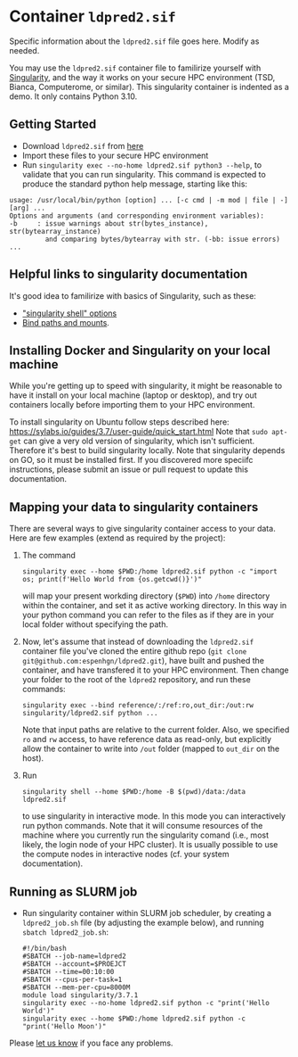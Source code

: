 # Container `ldpred2.sif`

Specific information about the `ldpred2.sif` file goes here.
Modify as needed.

You may use the ``ldpred2.sif`` container file to familirize yourself with [Singularity](<https://sylabs.io/docs/>),
and the way it works on your secure HPC environment (TSD, Bianca, Computerome, or similar).
This singularity container is indented as a demo.
It only contains Python 3.10.

## Getting Started

* Download ``ldpred2.sif`` from [here](https://github.com/espenhgn/ldpred2/tree/main/containers)
* Import these files to your secure HPC environment
* Run ``singularity exec --no-home ldpred2.sif python3 --help``, to validate that you can run singularity. This command is expected to produce the standard python help message, starting like this:

```
usage: /usr/local/bin/python [option] ... [-c cmd | -m mod | file | -] [arg] ...
Options and arguments (and corresponding environment variables):
-b     : issue warnings about str(bytes_instance), str(bytearray_instance)
         and comparing bytes/bytearray with str. (-bb: issue errors)
...
```

## Helpful links to singularity documentation

It's good idea to familirize with basics of Singularity, such as these:

* ["singularity shell" options](https://sylabs.io/guides/3.2/user-guide/cli/singularity_shell.html#options)
* [Bind paths and mounts](https://sylabs.io/guides/3.2/user-guide/bind_paths_and_mounts.html).

## Installing Docker and Singularity on your local machine

While you're getting up to speed with singularity, it might be reasonable to have it install on your local machine (laptop or desktop),
and try out containers locally before importing them to your HPC environment.

To install singularity on Ubuntu follow steps described here: <https://sylabs.io/guides/3.7/user-guide/quick_start.html>
Note that ``sudo apt-get`` can give a very old version of singularity, which isn't sufficient.
Therefore it's best to build singularity locally.  Note that singularity depends on GO, so it must be installed first.
If you discovered more speciifc instructions, please submit an issue or pull request to update this documentation.

## Mapping your data to singularity containers

There are several ways to give singularity container access to your data. Here are few examples (extend as required by the project):

1. The command
   
   ```
   singularity exec --home $PWD:/home ldpred2.sif python -c "import os; print(f'Hello World from {os.getcwd()}')"
   ```
   
   will map your present workding directory (`$PWD`) into ``/home`` directory within the container, and set it as active working directory.
   In this way in your python command you can refer to the files as if they are in your local folder without specifying the path.

2. Now, let's assume that instead of downloading the ``ldpred2.sif`` container file you've cloned the entire github repo
   (``git clone git@github.com:espenhgn/ldpred2.git``), have built and pushed the container, and have transfered it to your HPC environment.
   Then change your folder to the root of the ``ldpred2`` repository, and run these commands:

   ```
   singularity exec --bind reference/:/ref:ro,out_dir:/out:rw singularity/ldpred2.sif python ...
   ```

   Note that input paths are relative to the current folder. Also, we specified ``ro`` and ``rw`` access, to have reference data as read-only,
   but explicitly allow the container to write into ``/out`` folder (mapped to ``out_dir`` on the host).

3. Run 

   ```
   singularity shell --home $PWD:/home -B $(pwd)/data:/data ldpred2.sif
   ``` 
   
   to use singularity in interactive mode.
   In this mode you can interactively run python commands.
   Note that it will consume resources of the machine where you currently run the singularity  comand
   (i.e., most likely, the login node of your HPC cluster). 
   It is usually possible to use the compute nodes in interactive nodes (cf. your system documentation).

## Running as SLURM job

* Run singularity container within SLURM job scheduler, by creating a ``ldpred2_job.sh`` file (by adjusting the example below), and running ``sbatch ldpred2_job.sh``:

  ```
  #!/bin/bash
  #SBATCH --job-name=ldpred2
  #SBATCH --account=$PROEJCT
  #SBATCH --time=00:10:00
  #SBATCH --cpus-per-task=1
  #SBATCH --mem-per-cpu=8000M
  module load singularity/3.7.1
  singularity exec --no-home ldpred2.sif python -c "print('Hello World')"
  singularity exec --home $PWD:/home ldpred2.sif python -c "print('Hello Moon')"
  ```

Please [let us know](https://github.com/espenhgn/ldpred2/issues/new) if you face any problems.
